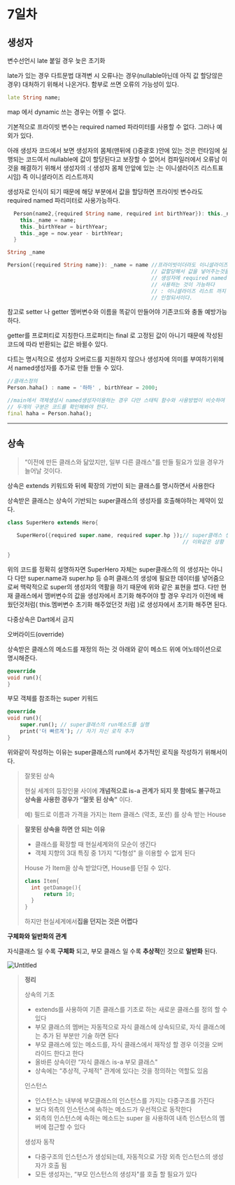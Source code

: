 # 7일차

## 생성자

변수선언시  late 붙일 경우 늦은 초기화

late가 있는 경우 다트문법 대격변 시 오류나는 경우(nullable아닌데 아직 값 할당않은 경우) 대처하기 위해서 나온거다. 함부로 쓰면  오류의 가능성이 있다.

```dart
late String name;
```

map 에서  dynamic 쓰는 경우는 어쩔 수 없다.

기본적으로 프라이빗 변수는 required named 파라미터를 사용할 수 없다. 그러나 예외가 있다.

아래 생성자 코드에서 보면 생성자의 몸체(맨뒤에 {}중괄호 )안에 있는 것은 런타임에 실행되는 코드여서  nullable에 값이 할당된다고 보장할 수 없어서 컴파일러에서 오류남 이것을 해결하기 위해서 생성자의 :( 생성자 몸체 안앞에 있는 :는 이니셜라이즈 리스트표시임) 즉 이니셜라이즈 리스트까지 

생성자로 인식이 되기 때문에 해당 부분에서 값을 할당하면 프라이빗 변수라도 required named 파리미터로 사용가능하다. 

```dart
  Person(name2,{required String name, required int birthYear}): this._name2= name2 {
    this._name = name;
    this._birthYear = birthYear;
    this._age = now.year - birthYear;
  }
```

```dart
String _name

Persion({required String name}): _name = name //프라이빗이더라도 이니셜라이즈 리스트에 
                                              // 값할당해서 값을 넣어주는것을 보장시
                                              // 생성자에 required named 파라민터를 
                                              // 사용하는 것이 가능하다
                                              // : 이니셜라이즈 리스트 까지 생성자로
                                              // 인정되서이다.

```

참고로 setter 나 getter 멤버변수와 이름을 똑같이 만들어야 기존코드와 충돌 예방가능하다.

getter를 프로퍼티로 지칭한다.프로퍼티는 final 로 고정된 값이 아니기 때문에 작성된 코드에 따라 반환되는 값은 바뀔수 있다.

다트는 명시적으로 생성자 오버로드를 지원하지 않으나 생성자에 의미를 부여하기위헤서 named생성자를 추가로 만들 만들 수 있다. 

```dart
//클래스정의
Person.haha() : name = '하하' , birthYear = 2000;

//main에서 객체생성시 named생성자이용하는 경우 다만 스태틱 함수와 사용방법이 비슷하여
// 두개의 구분은 코드를 확인해봐야 한다.
final haha = Person.haha();

```

---

## 상속

> “이전에 만든 클래스와 닮았지만, 일부 다른 클래스"를 만들 필요가 있을 경우가 늘어날 것이다.
> 

상속은 extends 키워드와 뒤에 확장의 기반이 되는 클래스를 명시하면서 사용한다

상속받은 클래스는 상속이 기반되는  super클래스의 생성자를 호출해야하는 제약이 있다.

```dart
class SuperHero extends Hero{
   
   SuperHero({required super.name, required super.hp });// super클래스 생성자 호출
                                                        // 이와같은 상황 강제됨  
                                                           
}
```

위의 코드를 정확히 설명하자면 SuperHero 자체는 super클래스의 의 생성자는 아니다 다만 super.name과 super.hp 등 슈퍼 클래스의  생성에 필요한 데이터를 넣어줌으로써 맥락적으로  super의 생성자의 역활을 하기 때문에 위와 같은 표현을 썼다. 다만 현재 클래스에서 맴버변수의 값을 생성자에서 초기화 해주어야 할 경우 우리가 이전에 배웠던것처럼( this.멤버변수 초기화 해주었던것 처럼 )로 생성자에서 초기화 해주면 된다.    

다중상속은 Dart에서 금지 

오버라이드(override)

상속받은 클래스의 메소드를 재정의 하는 것 아래와 같이 메소드 위에 어노테이션으로 명시해준다.

```dart
@override
void run(){
}
```

부모 객체를 참조하는 super 키워드

```dart
@override
void run(){
	super.run(); // super클래스의 run메소드를 실행
	print('더 빠르게'); // 자기 자신 로직 추가
}
```

위와같이 작성하는 이유는 super클래스의 run에서 추가적인 로직을 작성하기 위해서이다.

> 잘못된 상속
> 
> 
> 현실 세계의 등장인물 사이에 **개념적으로 is-a 관계가 되지 못 함에도 불구하고 상속을 사용한 경우가 “잘못 된 상속"** 이다.
> 
> 예) 필드로 이름과 가격을 가지는 Item 클래스 (약초, 포션) 를 상속 받는 House
> 

> **잘못된 상속을 하면 안 되는 이유**
> 
> - 클래스를 확장할 때 현실세계와의 모순이 생긴다
> - 객체 지향의 3대 특징 중 1가지 “다형성" 을 이용할 수 없게 된다
> 
> House 가 Item을 상속 받았다면, House를 던질 수 있다.
> 
> ```dart
> class Item{
> 	int getDamage(){
> 		return 10;
> 	}
> }
> ```
> 
> 하지만 현실세계에서**집을 던지는 것은 어렵다**
> 

**구체화와 일반화의 관계**

자식클래스 일 수록 **구체화** 되고, 부모 클래스 일 수록 **추상적**인 것으로 **일반화** 된다.

![Untitled](https://github.com/happysong3914/TIL/assets/130008915/546d3638-4902-4f61-a837-74bc485bbc55)

> **정리**
> 
> 
> 상속의 기초
> 
> - extends를 사용하여 기존 클래스를 기초로 하는 새로운 클래스를 정의 할 수 있다
> - 부모 클래스의 멤버는 자동적으로 자식 클래스에 상속되므로, 자식 클래스에는 추가 된 부분만 기술 하면 된다
> - 부모 클래스에 있는 메소드를, 자식 클래스에서 재작성 할 경우 이것을 오버라이드 한다고 한다
> - 올바른 상속이란 “자식 클래스 is-a 부모 클래스"
> - 상속에는 “추상적, 구체적" 관계에 있다는 것을 정의하는 역할도 있음
> 
> 인스턴스
> 
> - 인스턴스는 내부에 부모클래스의 인스턴스를 가지는 다중구조를 가진다
> - 보다 외측의 인스턴스에 속하는 메소드가 우선적으로 동작한다
> - 외측의 인스턴스에 속하는 메소드는 super 을 사용하여 내측 인스턴스의 멤버에 접근할 수 있다
> 
> 생성자 동작
> 
> - 다중구조의 인스턴스가 생성되는데, 자동적으로 가장 외측 인스턴스의 생성자가 호출 됨
> - 모든 생성자는, “부모 인스턴스의 생성자"를 호출 할 필요가 있다
